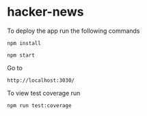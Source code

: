 # hacker-news

To deploy the app run the following commands

``npm install ``

``npm start ``

Go to

`http://localhost:3030/`

To view test coverage run

``npm run test:coverage``
